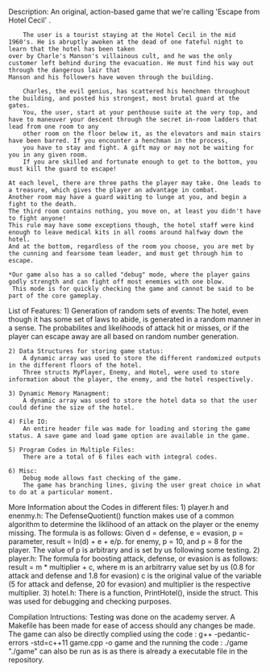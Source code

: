 Description: 
	An original, action-based game that we're calling 'Escape from Hotel Cecil' . 

        The user is a tourist staying at the Hotel Cecil in the mid 1960's. He is abruptly awoken at the dead of one fateful night to learn that the hotel has been taken                
	over by Charle's Manson's villainous cult, and he was the only customer left behind during the evacuation. He must find his way out through the dangerous lair that              
	Manson and his followers have woven through the building.

        Charles, the evil genius, has scattered his henchmen throughout the building, and posted his strongest, most brutal guard at the gates. 
        You, the user, start at your penthouse suite at the very top, and have to maneuver your descent through the secret in-room ladders that lead from one room to any
        other room on the floor below it, as the elevators and main stairs have been barred. If you encounter a henchman in the process,
        you have to stay and fight. A gift may or may not be waiting for you in any given room.
        If you are skilled and fortunate enough to get to the bottom, you must kill the guard to escape!
	
	At each level, there are three paths the player may take. One leads to a treasure, which gives the player an advantage in combat.
	Another room may have a guard waiting to lunge at you, and begin a fight to the death.
	The third room contains nothing, you move on, at least you didn't have to fight anyone!
	This rule may have some exceptions though, the hotel staff were kind enough to leave medical kits in all rooms around halfway down the hotel.
	And at the bottom, regardless of the room you choose, you are met by the cunning and fearsome team leader, and must get through him to escape.

	*Our game also has a so called "debug" mode, where the player gains godly strength and can fight off most enemies with one blow. 
	 This mode is for quickly checking the game and cannot be said to be part of the core gameplay.
	     
List of Features:
	1) Generation of random sets of events:
		The hotel, even though it has some set of laws to abide, is generated in a random manner in a sense.
		The probabilites and likelihoods of attack hit or misses, or if the player can escape away are all based on random number generation.

	2) Data Structures for storing game status:
		A dynamic array was used to store the different randomized outputs in the different floors of the hotel.
		Three structs MyPlayer, Enemy, and Hotel, were used to store information about the player, the enemy, and the hotel respectively.
	
	3) Dynamic Memory Managment:
		A dynamic array was used to store the hotel data so that the user could define the size of the hotel.

	4) File IO:
		An entire header file was made for loading and storing the game status. A save game and load game option are available in the game.

	5) Program Codes in Multiple Files:
		There are a total of 6 files each with integral codes.

	6) Misc:
		Debug mode allows fast checking of the game.
		The game has branching lines, giving the user great choice in what to do at a particular moment.

More Information about the Codes in different files:
	1) player.h and enenmy.h:
		The DefenseQuotient() function makes use of a common algorithm to determine the liklihood of an attack on the player or the enemy missing.
		The formula is as follows: 
			Given d = defense, e = evasion, p = parameter, 
			result = ln(d) + e + e/p.
			for enemy, p = 10, and p = 8 for the player.
			The value of p is arbitrary and is set by us following some testing.
	2) player.h:
		The formula for boosting attack, defense, or evasion is as follows:
			result = m * multiplier + c,
			where m is an arbitrarry value set by us (0.8 for attack and defense and 1.8 for evasion)
			c is the original value of the variable (5 for attack and defense, 20 for evasion)
			and multiplier is the respective multiplier.
	3) hotel.h:
		There is a function, PrintHotel(), inside the struct. This was used for debugging and checking purposes.

Compilation Intructions:
	Testing was done on the academy server.
	A Makefile has been made for ease of access should any changes be made.
	The game can also be directly complied using the code : g++ -pedantic-errors -std=c++11 game.cpp -o game
	and the running the code : ./game
	"./game" can also be run as is as there is already a executable file in the repository. 

		
		     



